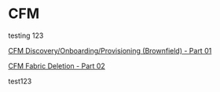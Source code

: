 # CFM

testing 123

[CFM Discovery/Onboarding/Provisioning (Brownfield) - Part 01](https://youtu.be/OlXaK7jSD_U)

[CFM Fabric Deletion - Part 02](https://youtu.be/-6HUY9rpjfc)


test123